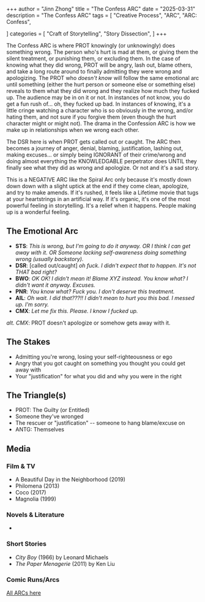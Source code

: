 +++
author = "Jinn Zhong"
title = "The Confess ARC"
date = "2025-03-31"
description = "The Confess ARC"
tags = [
   "Creative Process",
   "ARC",
   "ARC: Confess",

]
categories = [
   "Craft of Storytelling",
   "Story Dissection",
]
+++

The Confess ARC is where PROT knowingly (or unknowingly) does something wrong. The person who's hurt is mad at them, or giving them the silent treatment, or punishing them, or excluding them. In the case of knowing what they did wrong, PROT will be angry, lash out, blame others, and take a long route around to finally admitting they were wrong and apologizing. The PROT who _doesn't know_ will follow the same emotional arc until something (either the hurt person or someone else or something else) reveals to them what they did wrong and they realize how much they fucked up. The audience may be in on it or not. In instances of not know, you do get a fun rush of... oh, they fucked up bad. In instances of knowing, it's a little cringe watching a character who is so obviously in the wrong, and/or hating them, and not sure if you forgive them (even though the hurt character might or might not). The drama in the Confession ARC is how we make up in relationships when we wrong each other.

The DSR here is when PROT gets called out or caught. The ARC then becomes a journey of anger, denial, blaming, justification, lashing out, making excuses... or simply being IGNORANT of their crime/wrong and doing almost everything the KNOWLEDGABLE perpetrator does UNTIL they finally see what they did as wrong and apologize. Or not and it's a sad story.

This is a NEGATIVE ARC like the Spiral Arc only because it's mostly down down down with a slight uptick at the end if they come clean, apologize, and try to make amends. If it's rushed, it feels like a Lifetime movie that tugs at your heartstrings in an artificial way. If it's organic, it's one of the most powerful feeling in storytelling. It's a relief when it happens. People making up is a wonderful feeling.


## The Emotional Arc

* **STS**: _This is wrong, but I'm going to do it anyway. OR I think I can get away with it. OR Someone lacking self-awareness doing something wrong (usually backstory)._
* **DSR**: [called out/caught] _oh fuck. I didn't expect that to happen. It's not THAT bad right?_
* **BWO**: _OK OK! I didn't mean it! Blame XYZ instead. You know what? I didn't want it anyway. Excuses._
* **PNR**: _You know what? Fuck you. I don't deserve this treatment._
* **AIL**: _Oh wait. I did that???!! I didn't mean to hurt you this bad. I messed up. I'm sorry._
* **CMX**: _Let me fix this. Please. I know I fucked up._

_alt. CMX_: PROT doesn't apologize or somehow gets away with it.


## The Stakes

* Admitting you're wrong, losing your self-righteousness or ego
* Angry that you got caught on something you thought you could get away with
* Your "justification" for what you did and why you were in the right


## The Triangle(s)

* PROT: The Guilty (or Entitled)
* Someone they've wronged
* The rescuer or "justification" -- someone to hang blame/excuse on
* ANTG: Themselves

## Media

### Film & TV

* A Beautiful Day in the Neighborhood (2019)
* Philomena (2013)
* Coco (2017)
* Magnolia (1999)

### Novels & Literature

* 

### Short Stories

* _City Boy_ (1966) by Leonard Michaels
* _The Paper Menagerie_ (2011) by Ken Liu

### Comic Runs/Arcs


[All ARCs here](https://journal.jinnzhong.com/tags/arc)
